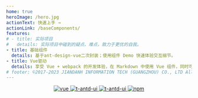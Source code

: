 ```yaml
---
home: true
heroImage: /hero.jpg
actionText: 快速上手 →
actionLink: /baseComponents/
features:
# - title: 实际项目
#   details: 实际项目中碰到的疑点、难点，致力于更优的自我。
- title: 基础组件
  details: 基于ant-design-vue二次封装；使用组件 Demo 快速体验交互细节。
- title: Vue驱动
  details: 享受 Vue + webpack 的开发体验，在 Markdown 中使用 Vue 组件，同时可以使用 Vue 来开发自定义主题。
# footer: ©2017-2023 JIANDANH INFORMATION TECH (GUANGZHOU) CO., LTD All Rights Reserved.
---
```

<p align="center">
  <a href="https://github.com/vuejs/vue">
    <img src="https://img.shields.io/badge/vue-2.6.11-brightgreen.svg" alt="vue">
  </a>
  <a href="https://gitee.com/wocwin/t-antd-ui/stargazers">
    <img src="https://gitee.com/wocwin/t-antd-ui/badge/star.svg?theme=dark" alt="t-antd-ui">
  </a>
   <a href="https://github.com/wocwin/t-antd-ui/stargazers">
    <img src="https://img.shields.io/github/stars/wocwin/t-antd-ui.svg" alt="t-antd-ui">
  </a>
   <a href="https://www.npmjs.com/package/@wocwin/t-antd-ui" target="_blank">
      <img alt="npm" src="https://img.shields.io/npm/v/@wocwin/t-antd-ui.svg" />
    </a>
</p>
